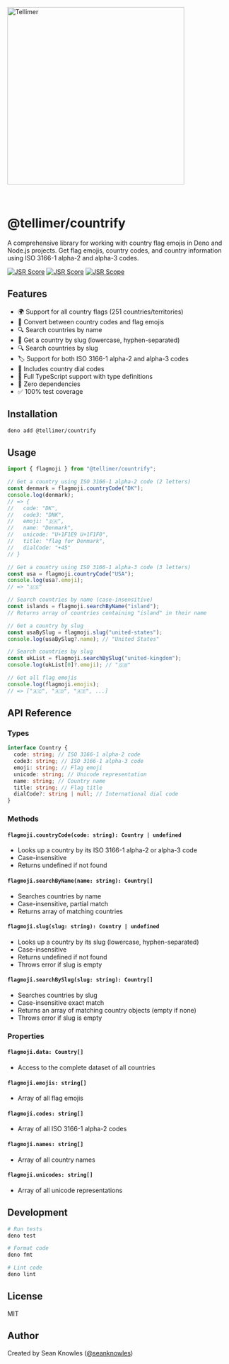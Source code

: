 <p align="left">
  <a href="https://tellimer.com" target="_blank" rel="noopener">
    <img src="./assets/tellimer-logo.avif" width="400" alt="Tellimer" />
  </a>
</p>
<br>

# @tellimer/countrify

A comprehensive library for working with country flag emojis in Deno and Node.js
projects. Get flag emojis, country codes, and country information using ISO
3166-1 alpha-2 and alpha-3 codes.

[![JSR Score](https://jsr.io/badges/@tellimer/countrify/score)](https://jsr.io/@tellimer/countrify)
[![JSR Score](https://jsr.io/badges/@tellimer/countrify)](https://jsr.io/@tellimer/countrify)
[![JSR Scope](https://jsr.io/badges/@tellimer)](https://jsr.io/@tellimer)

## Features

- 🌍 Support for all country flags (251 countries/territories)
- 🔄 Convert between country codes and flag emojis
- 🔍 Search countries by name
- 🔖 Get a country by slug (lowercase, hyphen-separated)
- 🔍 Search countries by slug
- 🏷️ Support for both ISO 3166-1 alpha-2 and alpha-3 codes
- 📱 Includes country dial codes
- 💪 Full TypeScript support with type definitions
- 🎯 Zero dependencies
- ✅ 100% test coverage

## Installation

```bash
deno add @tellimer/countrify
```

## Usage

```typescript
import { flagmoji } from "@tellimer/countrify";

// Get a country using ISO 3166-1 alpha-2 code (2 letters)
const denmark = flagmoji.countryCode("DK");
console.log(denmark);
// => {
//   code: "DK",
//   code3: "DNK",
//   emoji: "🇩🇰",
//   name: "Denmark",
//   unicode: "U+1F1E9 U+1F1F0",
//   title: "flag for Denmark",
//   dialCode: "+45"
// }

// Get a country using ISO 3166-1 alpha-3 code (3 letters)
const usa = flagmoji.countryCode("USA");
console.log(usa?.emoji);
// => "🇺🇸"

// Search countries by name (case-insensitive)
const islands = flagmoji.searchByName("island");
// Returns array of countries containing "island" in their name

// Get a country by slug
const usaBySlug = flagmoji.slug("united-states");
console.log(usaBySlug?.name); // "United States"

// Search countries by slug
const ukList = flagmoji.searchBySlug("united-kingdom");
console.log(ukList[0]?.emoji); // "🇬🇧"

// Get all flag emojis
console.log(flagmoji.emojis);
// => ["🇦🇨", "🇦🇩", "🇦🇪", ...]
```

## API Reference

### Types

```typescript
interface Country {
  code: string; // ISO 3166-1 alpha-2 code
  code3: string; // ISO 3166-1 alpha-3 code
  emoji: string; // Flag emoji
  unicode: string; // Unicode representation
  name: string; // Country name
  title: string; // Flag title
  dialCode?: string | null; // International dial code
}
```

### Methods

#### `flagmoji.countryCode(code: string): Country | undefined`

- Looks up a country by its ISO 3166-1 alpha-2 or alpha-3 code
- Case-insensitive
- Returns undefined if not found

#### `flagmoji.searchByName(name: string): Country[]`

- Searches countries by name
- Case-insensitive, partial match
- Returns array of matching countries

#### `flagmoji.slug(slug: string): Country | undefined`

- Looks up a country by its slug (lowercase, hyphen-separated)
- Case-insensitive
- Returns undefined if not found
- Throws error if slug is empty

#### `flagmoji.searchBySlug(slug: string): Country[]`

- Searches countries by slug
- Case-insensitive exact match
- Returns an array of matching country objects (empty if none)
- Throws error if slug is empty

### Properties

#### `flagmoji.data: Country[]`

- Access to the complete dataset of all countries

#### `flagmoji.emojis: string[]`

- Array of all flag emojis

#### `flagmoji.codes: string[]`

- Array of all ISO 3166-1 alpha-2 codes

#### `flagmoji.names: string[]`

- Array of all country names

#### `flagmoji.unicodes: string[]`

- Array of all unicode representations

## Development

```bash
# Run tests
deno test

# Format code
deno fmt

# Lint code
deno lint
```

## License

MIT

## Author

Created by Sean Knowles ([@seanknowles](https://github.com/seanknowles))
